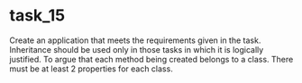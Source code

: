 # task_15
Create an application that meets the requirements given in the task. Inheritance should be used only in those tasks in which it is logically justified. To argue that each method being created belongs to a class. There must be at least 2 properties for each class.
